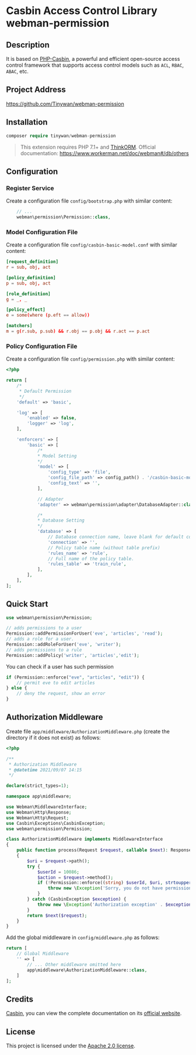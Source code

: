 # Casbin Access Control Library webman-permission

## Description

It is based on [PHP-Casbin](https://github.com/php-casbin/php-casbin), a powerful and efficient open-source access control framework that supports access control models such as `ACL`, `RBAC`, `ABAC`, etc.

## Project Address

https://github.com/Tinywan/webman-permission

## Installation

```php
composer require tinywan/webman-permission
```
> This extension requires PHP 7.1+ and [ThinkORM](https://www.kancloud.cn/manual/think-orm/1257998). Official documentation: https://www.workerman.net/doc/webman#/db/others

## Configuration

### Register Service
Create a configuration file `config/bootstrap.php` with similar content:

```php
    // ...
    webman\permission\Permission::class,
```

### Model Configuration File

Create a configuration file `config/casbin-basic-model.conf` with similar content:

```conf
[request_definition]
r = sub, obj, act

[policy_definition]
p = sub, obj, act

[role_definition]
g = _, _

[policy_effect]
e = some(where (p.eft == allow))

[matchers]
m = g(r.sub, p.sub) && r.obj == p.obj && r.act == p.act
```

### Policy Configuration File

Create a configuration file `config/permission.php` with similar content:

```php
<?php

return [
    /*
     * Default Permission
     */
    'default' => 'basic',

    'log' => [
        'enabled' => false,
        'logger' => 'log',
    ],

    'enforcers' => [
        'basic' => [
            /*
            * Model Setting
            */
            'model' => [
                'config_type' => 'file',
                'config_file_path' => config_path() . '/casbin-basic-model.conf',
                'config_text' => '',
            ],

            // Adapter
            'adapter' => webman\permission\adapter\DatabaseAdapter::class,

            /*
            * Database Setting
            */
            'database' => [
                // Database connection name, leave blank for default configuration.
                'connection' => '',
                // Policy table name (without table prefix)
                'rules_name' => 'rule',
                // Full name of the policy table.
                'rules_table' => 'train_rule',
            ],
        ],
    ],
];
```

## Quick Start

```php
use webman\permission\Permission;

// adds permissions to a user
Permission::addPermissionForUser('eve', 'articles', 'read');
// adds a role for a user.
Permission::addRoleForUser('eve', 'writer');
// adds permissions to a rule
Permission::addPolicy('writer', 'articles','edit');
```

You can check if a user has such permission

```php
if (Permission::enforce("eve", "articles", "edit")) {
    // permit eve to edit articles
} else {
    // deny the request, show an error
}
````

## Authorization Middleware

Create file `app/middleware/AuthorizationMiddleware.php` (create the directory if it does not exist) as follows:

```php
<?php

/**
 * Authorization Middleware
 * @datetime 2021/09/07 14:15
 */

declare(strict_types=1);

namespace app\middleware;

use Webman\MiddlewareInterface;
use Webman\Http\Response;
use Webman\Http\Request;
use Casbin\Exceptions\CasbinException;
use webman\permission\Permission;

class AuthorizationMiddleware implements MiddlewareInterface
{
	public function process(Request $request, callable $next): Response
	{
		$uri = $request->path();
		try {
			$userId = 10086;
			$action = $request->method();
			if (!Permission::enforce((string) $userId, $uri, strtoupper($action))) {
				throw new \Exception('Sorry, you do not have permission to access this interface');
			}
		} catch (CasbinException $exception) {
			throw new \Exception('Authorization exception' . $exception->getMessage());
		}
		return $next($request);
	}
}
```

Add the global middleware in `config/middleware.php` as follows:

```php
return [
    // Global Middleware
    '' => [
        // ... Other middleware omitted here
        app\middleware\AuthorizationMiddleware::class,
    ]
];
```

## Credits

[Casbin](https://github.com/php-casbin/php-casbin), you can view the complete documentation on its [official website](https://casbin.org/).

## License

This project is licensed under the [Apache 2.0 license](LICENSE).
